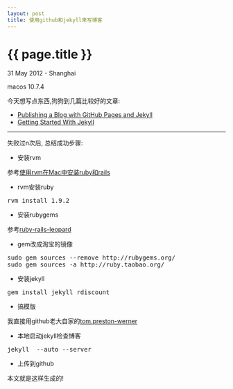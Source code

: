```yaml
---
layout: post
title: 使用github和jekyll来写博客 
---
```


{{ page.title }}
================

<p class="meta">31 May 2012 - Shanghai</p>
<p class="meta">macos 10.7.4</p>

今天想写点东西,狗狗到几篇比较好的文章:

 * [Publishing a Blog with GitHub Pages and Jekyll](http://blog.envylabs.com/2009/08/publishing-a-blog-with-github-pages-and-jekyll/)
 * [Getting Started With Jekyll](http://asymmetrical-view.com/2009/05/14/starting-wtih-jekyll.html)

----------------------------------

失败过n次后, 总结成功步骤:

* 安装rvm

参考[使用rvm在Mac中安装ruby和rails](http://blog.prosight.me/index.php/2011/09/805)

* rvm安装ruby

<pre>
rvm install 1.9.2
</pre>

* 安装rubygems

 参考[ruby-rails-leopard](http://hivelogic.com/articles/ruby-rails-leopard/)

* gem改成淘宝的镜像

<pre>
sudo gem sources --remove http://rubygems.org/ 
sudo gem sources -a http://ruby.taobao.org/ 
</pre>

* 安装jekyll

<pre>
gem install jekyll rdiscount
</pre>

* 搞模版

我直接用github老大自家的[tom.preston-werner](https://github.com/mojombo/mojombo.github.com)

* 本地启动jekyll检查博客

<pre>
jekyll  --auto --server 
</pre>

* 上传到github

本文就是这样生成的!
